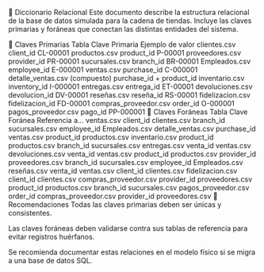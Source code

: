 📘 Diccionario Relacional
Este documento describe la estructura relacional de la base de datos simulada para la cadena de tiendas. Incluye las claves primarias y foráneas que conectan las distintas entidades del sistema.

🔑 Claves Primarias
Tabla	Clave Primaria	Ejemplo de valor
clientes.csv	client_id	CL-00001
productos.csv	product_id	P-00001
proveedores.csv	provider_id	PR-00001
sucursales.csv	branch_id	BR-00001
Empleados.csv	employee_id	E-000001
ventas.csv	purchase_id	C-000001
detalle_ventas.csv	(compuesto)	purchase_id + product_id
inventario.csv	inventory_id	I-000001
entregas.csv	entrega_id	ET-00001
devoluciones.csv	devolucion_id	DV-00001
reseñas.csv	reseña_id	RS-00001
fidelizacion.csv	fidelizacion_id	FD-00001
compras_proveedor.csv	order_id	O-000001
pagos_proveedor.csv	pago_id	PP-000001
🔗 Claves Foráneas
Tabla	Clave Foránea	Referencia a…
ventas.csv	client_id	clientes.csv
branch_id	sucursales.csv
employee_id	Empleados.csv
detalle_ventas.csv	purchase_id	ventas.csv
product_id	productos.csv
inventario.csv	product_id	productos.csv
branch_id	sucursales.csv
entregas.csv	venta_id	ventas.csv
devoluciones.csv	venta_id	ventas.csv
product_id	productos.csv
provider_id	proveedores.csv
branch_id	sucursales.csv
employee_id	Empleados.csv
reseñas.csv	venta_id	ventas.csv
client_id	clientes.csv
fidelizacion.csv	client_id	clientes.csv
compras_proveedor.csv	provider_id	proveedores.csv
product_id	productos.csv
branch_id	sucursales.csv
pagos_proveedor.csv	order_id	compras_proveedor.csv
provider_id	proveedores.csv
📌 Recomendaciones
Todas las claves primarias deben ser únicas y consistentes.

Las claves foráneas deben validarse contra sus tablas de referencia para evitar registros huérfanos.

Se recomienda documentar estas relaciones en el modelo físico si se migra a una base de datos SQL.
